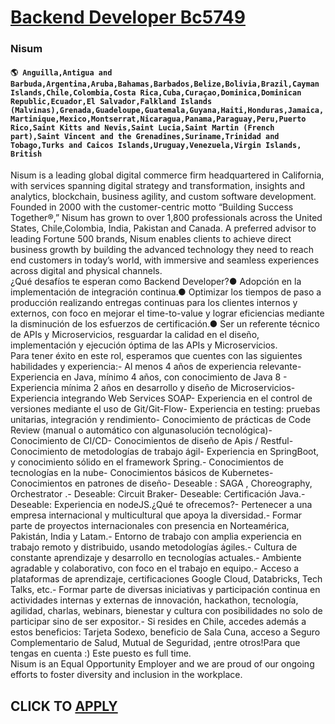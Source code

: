 # [Backend Developer Bc5749](https://www.remotewlb.com/apply/backend-developer-bc5749-61335)  
### Nisum  
#### `🌎 Anguilla,Antigua and Barbuda,Argentina,Aruba,Bahamas,Barbados,Belize,Bolivia,Brazil,Cayman Islands,Chile,Colombia,Costa Rica,Cuba,Curaçao,Dominica,Dominican Republic,Ecuador,El Salvador,Falkland Islands (Malvinas),Grenada,Guadeloupe,Guatemala,Guyana,Haiti,Honduras,Jamaica,Martinique,Mexico,Montserrat,Nicaragua,Panama,Paraguay,Peru,Puerto Rico,Saint Kitts and Nevis,Saint Lucia,Saint Martin (French part),Saint Vincent and the Grenadines,Suriname,Trinidad and Tobago,Turks and Caicos Islands,Uruguay,Venezuela,Virgin Islands, British`  
Nisum is a leading global digital commerce firm headquartered in California, with services spanning digital strategy and transformation, insights and analytics, blockchain, business agility, and custom software development. Founded in 2000 with the customer-centric motto “Building Success Together®,” Nisum has grown to over 1,800 professionals across the United States, Chile,Colombia, India, Pakistan and Canada. A preferred advisor to leading Fortune 500 brands, Nisum enables clients to achieve direct business growth by building the advanced technology they need to reach end customers in today’s world, with immersive and seamless experiences across digital and physical channels.  
¿Qué desafíos te esperan como Backend Developer?● Adopción en la implementación de integración continua.● Optimizar los tiempos de paso a producción realizando entregas continuas para los clientes internos y externos, con foco en mejorar el time-to-value y lograr eficiencias mediante la disminución de los esfuerzos de certificación.● Ser un referente técnico de APIs y Microservicios, resguardar la calidad en el diseño, implementación y ejecución óptima de las APIs y Microservicios.  
Para tener éxito en este rol, esperamos que cuentes con las siguientes habilidades y experiencia:- Al menos 4 años de experiencia relevante- Experiencia en Java, mínimo 4 años, con conocimiento de Java 8 - Experiencia mínima 2 años en desarrollo y diseño de Microservicios- Experiencia integrando Web Services SOAP- Experiencia en el control de versiones mediante el uso de Git/Git-Flow- Experiencia en testing: pruebas unitarias, integración y rendimiento- Conocimiento de prácticas de Code Review (manual o automático con algunasolución tecnológica)- Conocimiento de CI/CD- Conocimientos de diseño de Apis / Restful- Conocimiento de metodologías de trabajo ágil- Experiencia en SpringBoot, y conocimiento sólido en el framework Spring.- Conocimientos de tecnologías en la nube- Conocimientos básicos de Kubernetes- Conocimientos en patrones de diseño- Deseable : SAGA , Choreography, Orchestrator .- Deseable: Circuit Braker- Deseable: Certificación Java.- Deseable: Experiencia en nodeJS.¿Qué te
ofrecemos?- Pertenecer a una empresa internacional y multicultural que apoya la diversidad.- Formar parte de proyectos internacionales con presencia en Norteamérica, Pakistán, India y Latam.- Entorno de trabajo con amplia experiencia en trabajo remoto y distribuido, usando metodologías ágiles.- Cultura de constante aprendizaje y desarrollo en tecnologías actuales.- Ambiente agradable y colaborativo, con foco en el trabajo en equipo.- Acceso a plataformas de aprendizaje, certificaciones Google Cloud, Databricks, Tech Talks, etc.- Formar parte de diversas iniciativas y participación continua en actividades internas y externas de innovación, hackathon, tecnología, agilidad, charlas, webinars, bienestar y cultura con posibilidades no solo de participar sino de ser expositor.- Si resides en Chile, accedes además a estos beneficios: Tarjeta Sodexo, beneficio de Sala Cuna, acceso a Seguro Complementario de Salud, Mutual de Seguridad, ¡entre otros!Para que tengas en cuenta :) Este puesto es
full time.  
Nisum is an Equal Opportunity Employer and we are proud of our ongoing efforts to foster diversity and inclusion in the workplace.  
## CLICK TO [APPLY](https://www.remotewlb.com/apply/backend-developer-bc5749-61335)

